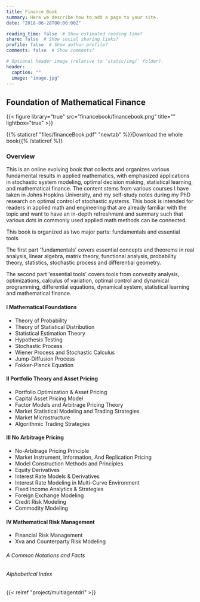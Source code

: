 ```yaml
---
title: Finance Book
summary: Here we describe how to add a page to your site.
date: "2018-06-28T00:00:00Z"

reading_time: false  # Show estimated reading time?
share: false  # Show social sharing links?
profile: false  # Show author profile?
comments: false  # Show comments?

# Optional header image (relative to `static/img/` folder).
header:
  caption: ""
  image: "image.jpg"
---
```





## Foundation of Mathematical Finance

{{< figure library="true" src="financebook/financebook.png" title="" lightbox="true" >}}

{{% staticref "files/financeBook.pdf" "newtab" %}}Download the whole book{{% /staticref %}}

### Overview

This is an online evolving book that collects and organizes various fundamental results in applied mathematics, with emphasized applications in stochastic system modeling, optimal decision making, statistical learning, and mathematical finance. The content stems from various courses I have taken in Johns Hopkins University, and my self-study notes during my PhD research on optimal control of stochastic systems. This book is intended for readers in applied math and engineering that are already familiar with the topic and want to have an in-depth refreshment and summary such that various dots in commonly used applied math methods can be connected.


This book is organized as two major parts: fundamentals and essential tools.

The first part 'fundamentals' covers essential concepts and theorems in real analysis, linear algebra, matrix theory, functional analysis, probability theory, statistics, stochastic process and differential geometry.

The second part 'essential tools' covers tools from convexity analysis, optimizations, calculus of variation, optimal control and dynamical programming, differential equations, dynamical system, statistical learning and mathematical finance.


#### I Mathematical Foundations
* Theory of Probability 
* Theory of Statistical Distribution 
* Statistical Estimation Theory 
* Hypothesis Testing 
* Stochastic Process 
* Wiener Process and Stochastic Calculus 
* Jump-Diffusion Process 
* Fokker-Planck Equation 



#### II Portfolio Theory and Asset Pricing
* Portfolio Optimization & Asset Pricing 
* Capital Asset Pricing Model
* Factor Models and Arbitrage Pricing Theory 
* Market Statistical Modeling and Trading Strategies 
* Market Microstructure 
* Algorithmic Trading Strategies 


#### III No Arbitrage Pricing
* No-Arbitrage Pricing Principle 
* Market Instrument, Information, And Replication Pricing 
* Model Construction Methods and Principles 
* Equity Derivatives 
* Interest Rate Models & Derivatives 
* Interest Rate Modeling in Multi-Curve Environment 
* Fixed Income Analytics & Strategies 
* Foreign Exchange Modeling
* Credit Risk Modeling 
* Commodity Modeling 



#### IV Mathematical Risk Management
* Financial Risk Management 
* Xva and Counterparty Risk Modeling 

###### A Common Notations and Facts 
###### Alphabetical Index 


{{< relref "project/multiagentdrl" >}}










